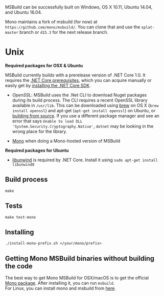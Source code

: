 MSBuild can be successfully built on Windows, OS X 10.11, Ubuntu 14.04, and Ubuntu 16.04.

Mono maintains a fork of msbuild (for now) at `https://github.com/mono/msbuild/`. You can clone that and use the `xplat-master` branch or `d15.3` for the next release branch.

# Unix #

**Required packages for OSX & Ubuntu**

MSBuild currently builds with a prerelease version of .NET Core 1.0. It requires the [.NET Core prerequisites](https://github.com/dotnet/core/blob/master/Documentation/prereqs.md), which you can acquire manually or easily get by [installing the .NET Core SDK](https://dot.net/core).

* *OpenSSL*: MSBuild uses the .Net CLI to download Nuget packages during its build process. The CLI requires a recent OpenSSL library available in `/usr/lib`. This can be downloaded using [brew](http://brew.sh/) on OS X (`brew install openssl`) and apt-get (`apt-get install openssl`) on Ubuntu, or [building from source](https://wiki.openssl.org/index.php/Compilation_and_Installation#Mac). If you use a different package manager and see an error that says `Unable to load DLL 'System.Security.Cryptography.Native'`, `dotnet` may be looking in the wrong place for the library.

* [Mono](http://www.mono-project.com/download/) when doing a Mono-hosted version of MSBuild

**Required packages for Ubuntu**
* [libunwind](http://www.nongnu.org/libunwind/index.html) is required by .NET Core. Install it using `sudo apt-get install libunwind8`

## Build process ##

```make```

## Tests ##

```make test-mono```

## Installing ##

`./install-mono-prefix.sh </your/mono/prefix>`

## Getting Mono MSBuild binaries without building the code ##
The best way to get Mono MSBuild for OSX/macOS is to get the official [Mono package](http://www.mono-project.com/download/#download-mac). After installing it, you can run `msbuild`.
<br/>
For Linux, you can install mono and msbuild from [here](http://www.mono-project.com/download/#download-lin).